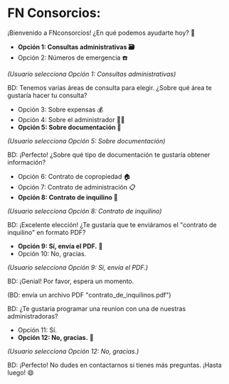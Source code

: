# FN Consorcios:
¡Bienvenido a FNconsorcios! ¿En qué podemos ayudarte hoy? :wave:
- **Opción 1: Consultas administrativas 🗃**
- Opción 2: Números de emergencia ☎️ 

*(Usuario selecciona Opción 1: Consultas administrativas)*

BD: Tenemos varias áreas de consulta para elegir. ¿Sobre qué área te gustaría hacer tu consulta?
- Opción 3: Sobre expensas 💰
- Opción 4: Sobre el administrador 👨‍💼
- **Opción 5: Sobre documentación 📑**

*(Usuario selecciona Opción 5: Sobre documentación)*

BD: ¡Perfecto! ¿Sobre qué tipo de documentación te gustaría obtener información?
- Opción 6: Contrato de copropiedad 🏠
- Opción 7: Contrato de administración 📋
- **Opción 8: Contrato de inquilino 🏡**

*(Usuario selecciona Opción 8: Contrato de inquilino)*

BD: ¡Excelente elección! ¿Te gustaría que te enviáramos el "contrato de inquilino" en formato PDF?
- **Opción 9: Sí, envía el PDF.** 📩
- Opción 10: No, gracias.

*(Usuario selecciona Opción 9: Sí, envía el PDF.)*

BD: ¡Genial! Por favor, espera un momento.

(BD: envía un archivo PDF "contrato_de_inquilinos.pdf")

BD: ¿Te gustaria programar una reunion con una de nuestras administradoras?
- Opción 11: Sí.
- **Opción 12: No, gracias.** 🙏

*(Usuario selecciona Opción 12: No, gracias.)*

BD: ¡Perfecto! No dudes en contactarnos si tienes más preguntas. ¡Hasta luego! 😄
